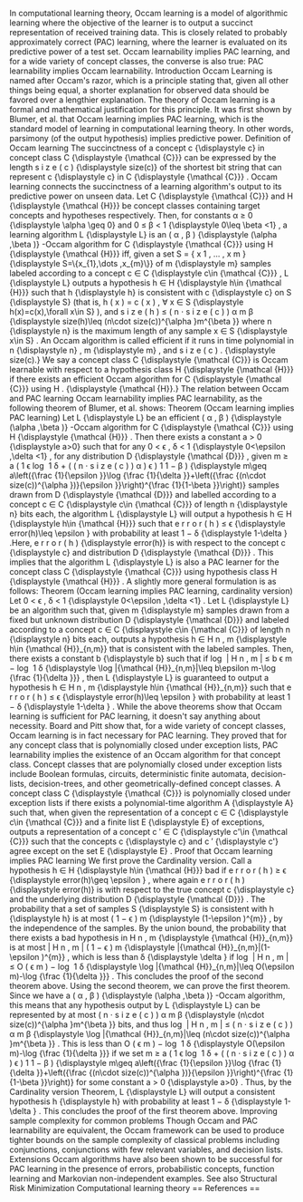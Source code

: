 In computational learning theory, Occam learning is a model of
algorithmic learning where the objective of the learner is to output a
succinct representation of received training data. This is closely
related to probably approximately correct (PAC) learning, where the
learner is evaluated on its predictive power of a test set. Occam
learnability implies PAC learning, and for a wide variety of concept
classes, the converse is also true: PAC learnability implies Occam
learnability. Introduction Occam Learning is named after Occam\'s razor,
which is a principle stating that, given all other things being equal, a
shorter explanation for observed data should be favored over a lengthier
explanation. The theory of Occam learning is a formal and mathematical
justification for this principle. It was first shown by Blumer, et al.
that Occam learning implies PAC learning, which is the standard model of
learning in computational learning theory. In other words, parsimony (of
the output hypothesis) implies predictive power. Definition of Occam
learning The succinctness of a concept c {\\displaystyle c} in concept
class C {\\displaystyle {\\mathcal {C}}} can be expressed by the length
s i z e ( c ) {\\displaystyle size(c)} of the shortest bit string that
can represent c {\\displaystyle c} in C {\\displaystyle {\\mathcal {C}}}
. Occam learning connects the succinctness of a learning algorithm\'s
output to its predictive power on unseen data. Let C {\\displaystyle
{\\mathcal {C}}} and H {\\displaystyle {\\mathcal {H}}} be concept
classes containing target concepts and hypotheses respectively. Then,
for constants α ≥ 0 {\\displaystyle \\alpha \\geq 0} and 0 ≤ β \< 1
{\\displaystyle 0\\leq \\beta \<1} , a learning algorithm L
{\\displaystyle L} is an ( α , β ) {\\displaystyle (\\alpha ,\\beta )}
-Occam algorithm for C {\\displaystyle {\\mathcal {C}}} using H
{\\displaystyle {\\mathcal {H}}} iff, given a set S = { x 1 , ... , x m
} {\\displaystyle S=\\{x\_{1},\\dots ,x\_{m}\\}} of m {\\displaystyle m}
samples labeled according to a concept c ∈ C {\\displaystyle c\\in
{\\mathcal {C}}} , L {\\displaystyle L} outputs a hypothesis h ∈ H
{\\displaystyle h\\in {\\mathcal {H}}} such that h {\\displaystyle h} is
consistent with c {\\displaystyle c} on S {\\displaystyle S} (that is, h
( x ) = c ( x ) , ∀ x ∈ S {\\displaystyle h(x)=c(x),\\forall x\\in S} ),
and s i z e ( h ) ≤ ( n ⋅ s i z e ( c ) ) α m β {\\displaystyle
size(h)\\leq (n\\cdot size(c))\^{\\alpha }m\^{\\beta }} where n
{\\displaystyle n} is the maximum length of any sample x ∈ S
{\\displaystyle x\\in S} . An Occam algorithm is called efficient if it
runs in time polynomial in n {\\displaystyle n} , m {\\displaystyle m} ,
and s i z e ( c ) . {\\displaystyle size(c).} We say a concept class C
{\\displaystyle {\\mathcal {C}}} is Occam learnable with respect to a
hypothesis class H {\\displaystyle {\\mathcal {H}}} if there exists an
efficient Occam algorithm for C {\\displaystyle {\\mathcal {C}}} using H
. {\\displaystyle {\\mathcal {H}}.} The relation between Occam and PAC
learning Occam learnability implies PAC learnability, as the following
theorem of Blumer, et al. shows: Theorem (Occam learning implies PAC
learning) Let L {\\displaystyle L} be an efficient ( α , β )
{\\displaystyle (\\alpha ,\\beta )} -Occam algorithm for C
{\\displaystyle {\\mathcal {C}}} using H {\\displaystyle {\\mathcal
{H}}} . Then there exists a constant a \> 0 {\\displaystyle a\>0} such
that for any 0 \< ϵ , δ \< 1 {\\displaystyle 0\<\\epsilon ,\\delta \<1}
, for any distribution D {\\displaystyle {\\mathcal {D}}} , given m ≥ a
( 1 ϵ log ⁡ 1 δ + ( ( n ⋅ s i z e ( c ) ) α ) ϵ ) 1 1 − β )
{\\displaystyle m\\geq a\\left({\\frac {1}{\\epsilon }}\\log {\\frac
{1}{\\delta }}+\\left({\\frac {(n\\cdot size(c))\^{\\alpha })}{\\epsilon
}}\\right)\^{\\frac {1}{1-\\beta }}\\right)} samples drawn from D
{\\displaystyle {\\mathcal {D}}} and labelled according to a concept c ∈
C {\\displaystyle c\\in {\\mathcal {C}}} of length n {\\displaystyle n}
bits each, the algorithm L {\\displaystyle L} will output a hypothesis h
∈ H {\\displaystyle h\\in {\\mathcal {H}}} such that e r r o r ( h ) ≤ ϵ
{\\displaystyle error(h)\\leq \\epsilon } with probability at least 1 −
δ {\\displaystyle 1-\\delta } .Here, e r r o r ( h ) {\\displaystyle
error(h)} is with respect to the concept c {\\displaystyle c} and
distribution D {\\displaystyle {\\mathcal {D}}} . This implies that the
algorithm L {\\displaystyle L} is also a PAC learner for the concept
class C {\\displaystyle {\\mathcal {C}}} using hypothesis class H
{\\displaystyle {\\mathcal {H}}} . A slightly more general formulation
is as follows: Theorem (Occam learning implies PAC learning, cardinality
version) Let 0 \< ϵ , δ \< 1 {\\displaystyle 0\<\\epsilon ,\\delta \<1}
. Let L {\\displaystyle L} be an algorithm such that, given m
{\\displaystyle m} samples drawn from a fixed but unknown distribution D
{\\displaystyle {\\mathcal {D}}} and labeled according to a concept c ∈
C {\\displaystyle c\\in {\\mathcal {C}}} of length n {\\displaystyle n}
bits each, outputs a hypothesis h ∈ H n , m {\\displaystyle h\\in
{\\mathcal {H}}\_{n,m}} that is consistent with the labeled samples.
Then, there exists a constant b {\\displaystyle b} such that if log ⁡ \|
H n , m \| ≤ b ϵ m − log ⁡ 1 δ {\\displaystyle \\log \|{\\mathcal
{H}}\_{n,m}\|\\leq b\\epsilon m-\\log {\\frac {1}{\\delta }}} , then L
{\\displaystyle L} is guaranteed to output a hypothesis h ∈ H n , m
{\\displaystyle h\\in {\\mathcal {H}}\_{n,m}} such that e r r o r ( h )
≤ ϵ {\\displaystyle error(h)\\leq \\epsilon } with probability at least
1 − δ {\\displaystyle 1-\\delta } . While the above theorems show that
Occam learning is sufficient for PAC learning, it doesn\'t say anything
about necessity. Board and Pitt show that, for a wide variety of concept
classes, Occam learning is in fact necessary for PAC learning. They
proved that for any concept class that is polynomially closed under
exception lists, PAC learnability implies the existence of an Occam
algorithm for that concept class. Concept classes that are polynomially
closed under exception lists include Boolean formulas, circuits,
deterministic finite automata, decision-lists, decision-trees, and other
geometrically-defined concept classes. A concept class C {\\displaystyle
{\\mathcal {C}}} is polynomially closed under exception lists if there
exists a polynomial-time algorithm A {\\displaystyle A} such that, when
given the representation of a concept c ∈ C {\\displaystyle c\\in
{\\mathcal {C}}} and a finite list E {\\displaystyle E} of exceptions,
outputs a representation of a concept c ′ ∈ C {\\displaystyle c\'\\in
{\\mathcal {C}}} such that the concepts c {\\displaystyle c} and c ′
{\\displaystyle c\'} agree except on the set E {\\displaystyle E} .
Proof that Occam learning implies PAC learning We first prove the
Cardinality version. Call a hypothesis h ∈ H {\\displaystyle h\\in
{\\mathcal {H}}} bad if e r r o r ( h ) ≥ ϵ {\\displaystyle
error(h)\\geq \\epsilon } , where again e r r o r ( h ) {\\displaystyle
error(h)} is with respect to the true concept c {\\displaystyle c} and
the underlying distribution D {\\displaystyle {\\mathcal {D}}} . The
probability that a set of samples S {\\displaystyle S} is consistent
with h {\\displaystyle h} is at most ( 1 − ϵ ) m {\\displaystyle
(1-\\epsilon )\^{m}} , by the independence of the samples. By the union
bound, the probability that there exists a bad hypothesis in H n , m
{\\displaystyle {\\mathcal {H}}\_{n,m}} is at most \| H n , m \| ( 1 − ϵ
) m {\\displaystyle \|{\\mathcal {H}}\_{n,m}\|(1-\\epsilon )\^{m}} ,
which is less than δ {\\displaystyle \\delta } if log ⁡ \| H n , m \| ≤ O
( ϵ m ) − log ⁡ 1 δ {\\displaystyle \\log \|{\\mathcal {H}}\_{n,m}\|\\leq
O(\\epsilon m)-\\log {\\frac {1}{\\delta }}} . This concludes the proof
of the second theorem above. Using the second theorem, we can prove the
first theorem. Since we have a ( α , β ) {\\displaystyle (\\alpha
,\\beta )} -Occam algorithm, this means that any hypothesis output by L
{\\displaystyle L} can be represented by at most ( n ⋅ s i z e ( c ) ) α
m β {\\displaystyle (n\\cdot size(c))\^{\\alpha }m\^{\\beta }} bits, and
thus log ⁡ \| H n , m \| ≤ ( n ⋅ s i z e ( c ) ) α m β {\\displaystyle
\\log \|{\\mathcal {H}}\_{n,m}\|\\leq (n\\cdot size(c))\^{\\alpha
}m\^{\\beta }} . This is less than O ( ϵ m ) − log ⁡ 1 δ {\\displaystyle
O(\\epsilon m)-\\log {\\frac {1}{\\delta }}} if we set m ≥ a ( 1 ϵ log ⁡
1 δ + ( ( n ⋅ s i z e ( c ) ) α ) ϵ ) 1 1 − β ) {\\displaystyle m\\geq
a\\left({\\frac {1}{\\epsilon }}\\log {\\frac {1}{\\delta
}}+\\left({\\frac {(n\\cdot size(c))\^{\\alpha })}{\\epsilon
}}\\right)\^{\\frac {1}{1-\\beta }}\\right)} for some constant a \> 0
{\\displaystyle a\>0} . Thus, by the Cardinality version Theorem, L
{\\displaystyle L} will output a consistent hypothesis h {\\displaystyle
h} with probability at least 1 − δ {\\displaystyle 1-\\delta } . This
concludes the proof of the first theorem above. Improving sample
complexity for common problems Though Occam and PAC learnability are
equivalent, the Occam framework can be used to produce tighter bounds on
the sample complexity of classical problems including conjunctions,
conjunctions with few relevant variables, and decision lists. Extensions
Occam algorithms have also been shown to be successful for PAC learning
in the presence of errors, probabilistic concepts, function learning and
Markovian non-independent examples. See also Structural Risk
Minimization Computational learning theory == References ==
